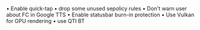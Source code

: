 • Enable quick-tap
• drop some unused sepolicy rules
• Don't warn user about FC in Google TTS
• Enable statusbar burn-in protection
• Use Vulkan for GPU rendering
• use QTI BT
